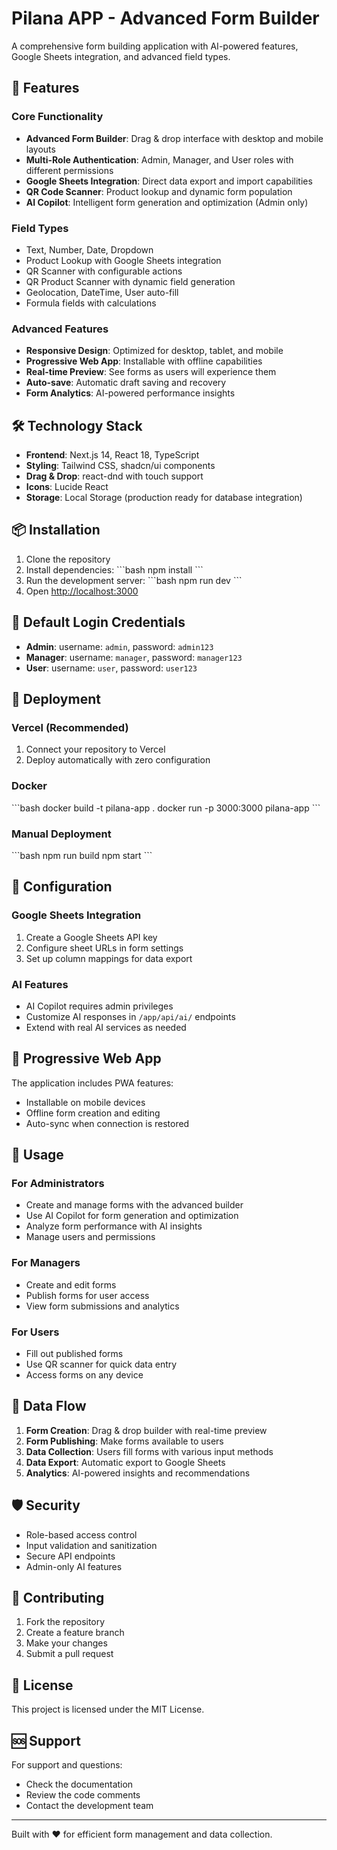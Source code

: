 # Pilana APP - Advanced Form Builder

A comprehensive form building application with AI-powered features, Google Sheets integration, and advanced field types.

## 🚀 Features

### Core Functionality
- **Advanced Form Builder**: Drag & drop interface with desktop and mobile layouts
- **Multi-Role Authentication**: Admin, Manager, and User roles with different permissions
- **Google Sheets Integration**: Direct data export and import capabilities
- **QR Code Scanner**: Product lookup and dynamic form population
- **AI Copilot**: Intelligent form generation and optimization (Admin only)

### Field Types
- Text, Number, Date, Dropdown
- Product Lookup with Google Sheets integration
- QR Scanner with configurable actions
- QR Product Scanner with dynamic field generation
- Geolocation, DateTime, User auto-fill
- Formula fields with calculations

### Advanced Features
- **Responsive Design**: Optimized for desktop, tablet, and mobile
- **Progressive Web App**: Installable with offline capabilities
- **Real-time Preview**: See forms as users will experience them
- **Auto-save**: Automatic draft saving and recovery
- **Form Analytics**: AI-powered performance insights

## 🛠 Technology Stack

- **Frontend**: Next.js 14, React 18, TypeScript
- **Styling**: Tailwind CSS, shadcn/ui components
- **Drag & Drop**: react-dnd with touch support
- **Icons**: Lucide React
- **Storage**: Local Storage (production ready for database integration)

## 📦 Installation

1. Clone the repository
2. Install dependencies:
   \`\`\`bash
   npm install
   \`\`\`
3. Run the development server:
   \`\`\`bash
   npm run dev
   \`\`\`
4. Open [http://localhost:3000](http://localhost:3000)

## 🔐 Default Login Credentials

- **Admin**: username: `admin`, password: `admin123`
- **Manager**: username: `manager`, password: `manager123`
- **User**: username: `user`, password: `user123`

## 🚀 Deployment

### Vercel (Recommended)
1. Connect your repository to Vercel
2. Deploy automatically with zero configuration

### Docker
\`\`\`bash
docker build -t pilana-app .
docker run -p 3000:3000 pilana-app
\`\`\`

### Manual Deployment
\`\`\`bash
npm run build
npm start
\`\`\`

## 🔧 Configuration

### Google Sheets Integration
1. Create a Google Sheets API key
2. Configure sheet URLs in form settings
3. Set up column mappings for data export

### AI Features
- AI Copilot requires admin privileges
- Customize AI responses in `/app/api/ai/` endpoints
- Extend with real AI services as needed

## 📱 Progressive Web App

The application includes PWA features:
- Installable on mobile devices
- Offline form creation and editing
- Auto-sync when connection is restored

## 🎯 Usage

### For Administrators
- Create and manage forms with the advanced builder
- Use AI Copilot for form generation and optimization
- Analyze form performance with AI insights
- Manage users and permissions

### For Managers
- Create and edit forms
- Publish forms for user access
- View form submissions and analytics

### For Users
- Fill out published forms
- Use QR scanner for quick data entry
- Access forms on any device

## 🔄 Data Flow

1. **Form Creation**: Drag & drop builder with real-time preview
2. **Form Publishing**: Make forms available to users
3. **Data Collection**: Users fill forms with various input methods
4. **Data Export**: Automatic export to Google Sheets
5. **Analytics**: AI-powered insights and recommendations

## 🛡 Security

- Role-based access control
- Input validation and sanitization
- Secure API endpoints
- Admin-only AI features

## 🤝 Contributing

1. Fork the repository
2. Create a feature branch
3. Make your changes
4. Submit a pull request

## 📄 License

This project is licensed under the MIT License.

## 🆘 Support

For support and questions:
- Check the documentation
- Review the code comments
- Contact the development team

---

Built with ❤️ for efficient form management and data collection.
